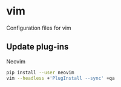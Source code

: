 # vim
Configuration files for vim

## Update plug-ins

Neovim
```sh
pip install --user neovim
vim --headless +'PlugInstall --sync' +qa
```
